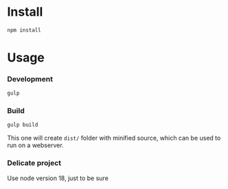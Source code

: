 # Install
```bash
npm install
```

# Usage
### Development
```bash
gulp
```

### Build
```bash
gulp build
```
This one will create `dist/` folder with minified source, which can be used to run on a webserver.


### Delicate project
Use node version 18, just to be sure
